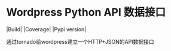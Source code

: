 # Wordpress Python API 数据接口

|Build| |Coverage| |Pypi version|

通过tornado给wordpress建立一个HTTP+JSON的API数据接口

